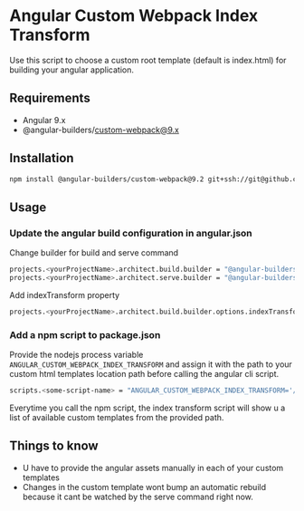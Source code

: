 # Angular Custom Webpack Index Transform

Use this script to choose a custom root template (default is index.html) for building your angular application.

## Requirements
- Angular 9.x
- @angular-builders/custom-webpack@9.x


## Installation

```bash
npm install @angular-builders/custom-webpack@9.2 git+ssh://git@github.com:dev-marlon/angular-custom-webpack-index-transform.git
```

## Usage

### Update the angular build configuration in angular.json

Change builder for build and serve command
```bash
projects.<yourProjectName>.architect.build.builder = "@angular-builders/custom-webpack:browser"
projects.<yourProjectName>.architect.serve.builder = "@angular-builders/custom-webpack:dev-server"

```
Add indexTransform property
```bash
projects.<yourProjectName>.architect.build.builder.options.indexTransform: "node_modules/angular-custom-webpack-index-transform/index.js"        
```

### Add a npm script to package.json

Provide the nodejs process variable `ANGULAR_CUSTOM_WEBPACK_INDEX_TRANSFORM` and assign it with the path to your custom html templates location path before calling the angular cli script.

```bash
scripts.<some-script-name> = "ANGULAR_CUSTOM_WEBPACK_INDEX_TRANSFORM='/src/custom-templates/' ng serve"
```

Everytime you call the npm script, the index transform script will show u a list of available custom templates from the provided path.

## Things to know
- U have to provide the angular assets manually in each of your custom templates
- Changes in the custom template wont bump an automatic rebuild because it cant be watched by the serve command right now.
